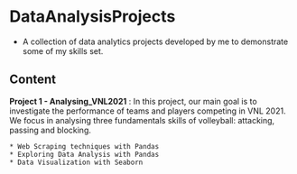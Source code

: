 # DataAnalysisProjects

- A collection of data analytics projects developed by me to demonstrate some of my skills set.

## Content

**Project 1 - Analysing_VNL2021** : In this project, our main goal is to investigate the performance of teams and players competing in VNL 2021. 
We focus in analysing three fundamentals skills of volleyball: attacking, passing and blocking.

	* Web Scraping techniques with Pandas
	* Exploring Data Analysis with Pandas
	* Data Visualization with Seaborn

